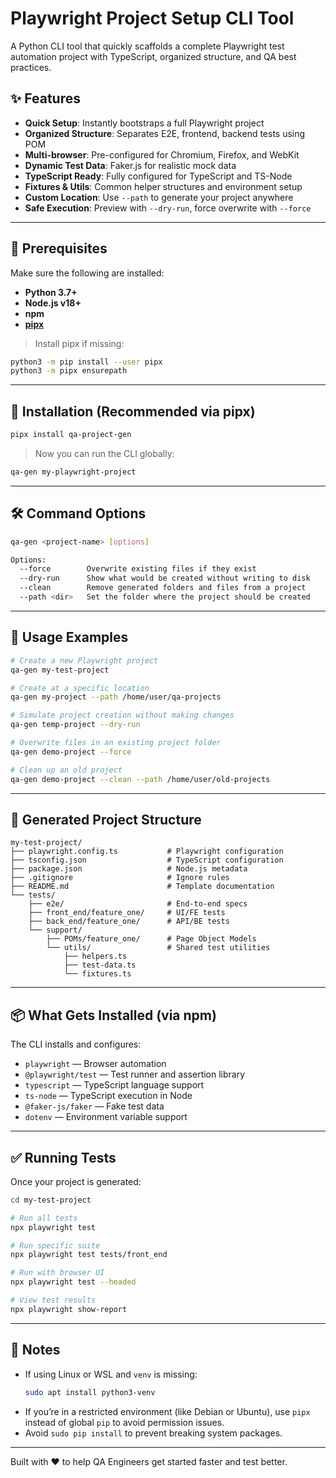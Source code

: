 # Playwright Project Setup CLI Tool

A Python CLI tool that quickly scaffolds a complete Playwright test automation project with TypeScript, organized structure, and QA best practices.

## ✨ Features

- **Quick Setup**: Instantly bootstraps a full Playwright project
- **Organized Structure**: Separates E2E, frontend, backend tests using POM
- **Multi-browser**: Pre-configured for Chromium, Firefox, and WebKit
- **Dynamic Test Data**: Faker.js for realistic mock data
- **TypeScript Ready**: Fully configured for TypeScript and TS-Node
- **Fixtures & Utils**: Common helper structures and environment setup
- **Custom Location**: Use `--path` to generate your project anywhere
- **Safe Execution**: Preview with `--dry-run`, force overwrite with `--force`

---

## 🔧 Prerequisites

Make sure the following are installed:

- **Python 3.7+**
- **Node.js v18+**
- **npm**
- **[pipx](https://pypa.github.io/pipx/)**

> Install pipx if missing:

```bash
python3 -m pip install --user pipx
python3 -m pipx ensurepath
```

---

## 🚀 Installation (Recommended via pipx)

```bash
pipx install qa-project-gen
```

> Now you can run the CLI globally:

```bash
qa-gen my-playwright-project
```

---

## 🛠️ Command Options

```bash
qa-gen <project-name> [options]

Options:
  --force        Overwrite existing files if they exist
  --dry-run      Show what would be created without writing to disk
  --clean        Remove generated folders and files from a project
  --path <dir>   Set the folder where the project should be created
```

---

## 📌 Usage Examples

```bash
# Create a new Playwright project
qa-gen my-test-project

# Create at a specific location
qa-gen my-project --path /home/user/qa-projects

# Simulate project creation without making changes
qa-gen temp-project --dry-run

# Overwrite files in an existing project folder
qa-gen demo-project --force

# Clean up an old project
qa-gen demo-project --clean --path /home/user/old-projects
```

---

## 📁 Generated Project Structure

```
my-test-project/
├── playwright.config.ts           # Playwright configuration
├── tsconfig.json                  # TypeScript configuration
├── package.json                   # Node.js metadata
├── .gitignore                     # Ignore rules
├── README.md                      # Template documentation
└── tests/
    ├── e2e/                       # End-to-end specs
    ├── front_end/feature_one/     # UI/FE tests
    ├── back_end/feature_one/      # API/BE tests
    └── support/
        ├── POMs/feature_one/      # Page Object Models
        └── utils/                 # Shared test utilities
            ├── helpers.ts
            ├── test-data.ts
            └── fixtures.ts
```

---

## 📦 What Gets Installed (via npm)

The CLI installs and configures:

- `playwright` — Browser automation
- `@playwright/test` — Test runner and assertion library
- `typescript` — TypeScript language support
- `ts-node` — TypeScript execution in Node
- `@faker-js/faker` — Fake test data
- `dotenv` — Environment variable support

---

## ✅ Running Tests

Once your project is generated:

```bash
cd my-test-project

# Run all tests
npx playwright test

# Run specific suite
npx playwright test tests/front_end

# Run with browser UI
npx playwright test --headed

# View test results
npx playwright show-report
```

---

## 🧠 Notes

- If using Linux or WSL and `venv` is missing:
  ```bash
  sudo apt install python3-venv
  ```
- If you’re in a restricted environment (like Debian or Ubuntu), use `pipx` instead of global `pip` to avoid permission issues.
- Avoid `sudo pip install` to prevent breaking system packages.

---

Built with ❤️ to help QA Engineers get started faster and test better.
